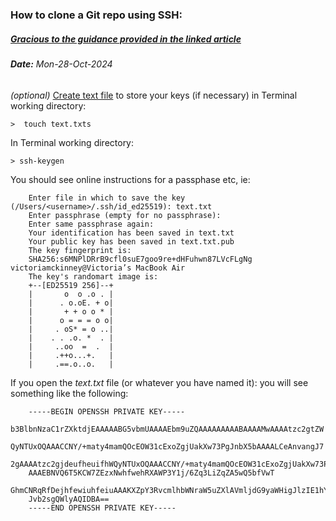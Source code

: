 ### How to clone a Git repo using SSH:

##### [Gracious to the guidance provided in the linked article](https://graphite.dev/guides/git-clone-ssh-vs-https)

###### **Date:** Mon-28-Oct-2024

 *(optional)* [Create text file](https://hostman.com/tutorials/how-to-create-a-text-file-in-linux-terminal/) to store your keys (if necessary) in Terminal working directory: 

    >  touch text.txts

In Terminal working directory:

    > ssh-keygen 

You should see online instructions for a passphase etc, ie: 


> 
        
        Enter file in which to save the key (/Users/<username>/.ssh/id_ed25519): text.txt    
        Enter passphrase (empty for no passphrase): 
        Enter same passphrase again: 
        Your identification has been saved in text.txt
        Your public key has been saved in text.txt.pub
        The key fingerprint is:
        SHA256:s6MNPlDRrB9cfl0suE7goo9re+dHFuhwn87LVcFLgNg victoriamckinney@Victoria’s MacBook Air
        The key's randomart image is:
        +--[ED25519 256]--+
        |       o  o .o . |
        |      . o.oE. + o|
        |       + + o o * |
        |      o = = = o o|
        |     . oS* = o ..|
        |    . . .o. *  . |
        |     ..oo  =  .  |
        |     .++o...+.   |
        |     .==.o..o.   |

If you open the *text.txt* file (or whatever you have named it): you will see something like the following:

        -----BEGIN OPENSSH PRIVATE KEY-----
        b3BlbnNzaC1rZXktdjEAAAAABG5vbmUAAAAEbm9uZQAAAAAAAAABAAAAMwAAAAtzc2gtZW
        QyNTUxOQAAACCNY/+maty4mamQOcEOW31cExoZgjUakXw73PgJnbX5bAAAALCeAnvangJ7
        2gAAAAtzc2gjdeufheuifhWQyNTUxOQAAACCNY/+maty4mamQOcEOW31cExoZgjUakXw73PgJnbX5bA
        AAAEBNVQ6T5KCW7ZEzxNwhfwehRXAWP3Y1j/6Zq3LiZqZA5wQ5bfVwT
        GhmCNRqRfDejhfewiuhfeiuAAAKXZpY3RvcmlhbWNraW5uZXlAVmljdG9yaWHigJlzIE1hY0
        Jvb2sgQWlyAQIDBA==
        -----END OPENSSH PRIVATE KEY-----

